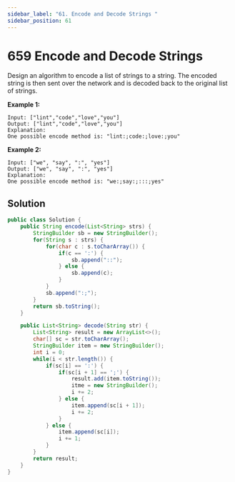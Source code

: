 ```yaml
---
sidebar_label: "61. Encode and Decode Strings "
sidebar_position: 61
---
```

# 659 Encode and Decode Strings
Design an algorithm to encode a list of strings to a string. The encoded string is then sent over the network and is decoded back to the original list of strings.


__Example 1:__
```shell
Input: ["lint","code","love","you"]
Output: ["lint","code","love","you"]
Explanation:
One possible encode method is: "lint:;code:;love:;you"
```
__Example 2:__
```shell
Input: ["we", "say", ":", "yes"]
Output: ["we", "say", ":", "yes"]
Explanation:
One possible encode method is: "we:;say:;:::;yes"
```

## Solution
```java
public class Solution {
    public String encode(List<String> strs) {
        StringBuilder sb = new StringBuilder();
        for(String s : strs) {
            for(char c : s.toCharArray()) {
                if(c == ':') {
                    sb.append("::");
                } else {
                    sb.append(c);
                }
            }
            sb.append(":;");
        }
        return sb.toString();
    }

    public List<String> decode(String str) {
        List<String> result = new ArrayList<>();
        char[] sc = str.toCharArray();
        StringBuilder item = new StringBuilder();
        int i = 0;
        while(i < str.length()) {
            if(sc[i] == ':') {
                if(sc[i + 1] == ';') {
                    result.add(item.toString());
                    itme = new StringBuilder();
                    i += 2;
                } else {
                    item.append(sc[i + 1]);
                    i += 2;
                }
            } else {
                item.append(sc[i]);
                i += 1;
            }
        }
        return result;
    }
}
```
